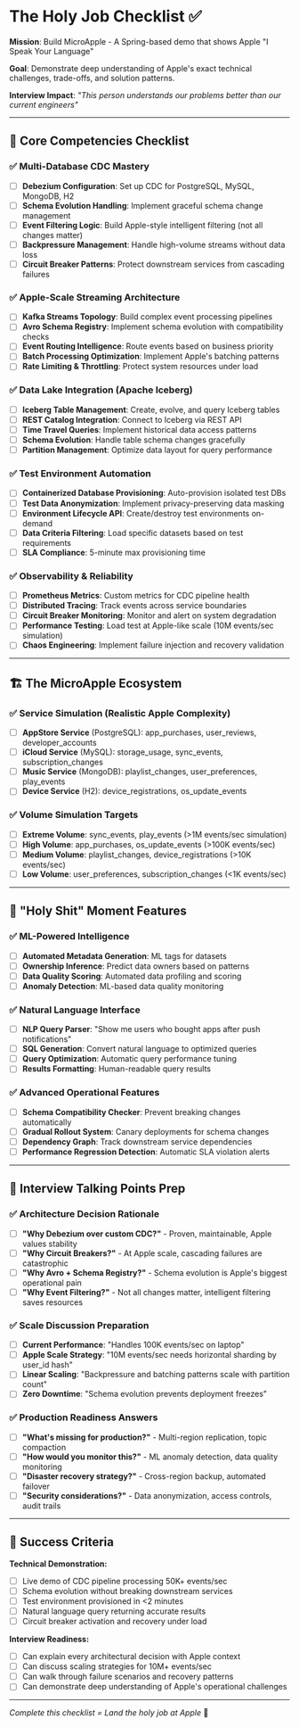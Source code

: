 # The Holy Job Checklist ✅

**Mission**: Build MicroApple - A Spring-based demo that shows Apple "I Speak Your Language"

**Goal**: Demonstrate deep understanding of Apple's exact technical challenges, trade-offs, and solution patterns.

**Interview Impact**: *"This person understands our problems better than our current engineers"*

---

## 🎯 Core Competencies Checklist

### ✅ Multi-Database CDC Mastery
- [ ] **Debezium Configuration**: Set up CDC for PostgreSQL, MySQL, MongoDB, H2
- [ ] **Schema Evolution Handling**: Implement graceful schema change management
- [ ] **Event Filtering Logic**: Build Apple-style intelligent filtering (not all changes matter)
- [ ] **Backpressure Management**: Handle high-volume streams without data loss
- [ ] **Circuit Breaker Patterns**: Protect downstream services from cascading failures

### ✅ Apple-Scale Streaming Architecture  
- [ ] **Kafka Streams Topology**: Build complex event processing pipelines
- [ ] **Avro Schema Registry**: Implement schema evolution with compatibility checks
- [ ] **Event Routing Intelligence**: Route events based on business priority
- [ ] **Batch Processing Optimization**: Implement Apple's batching patterns
- [ ] **Rate Limiting & Throttling**: Protect system resources under load

### ✅ Data Lake Integration (Apache Iceberg)
- [ ] **Iceberg Table Management**: Create, evolve, and query Iceberg tables
- [ ] **REST Catalog Integration**: Connect to Iceberg via REST API
- [ ] **Time Travel Queries**: Implement historical data access patterns
- [ ] **Schema Evolution**: Handle table schema changes gracefully
- [ ] **Partition Management**: Optimize data layout for query performance

### ✅ Test Environment Automation
- [ ] **Containerized Database Provisioning**: Auto-provision isolated test DBs
- [ ] **Test Data Anonymization**: Implement privacy-preserving data masking
- [ ] **Environment Lifecycle API**: Create/destroy test environments on-demand
- [ ] **Data Criteria Filtering**: Load specific datasets based on test requirements
- [ ] **SLA Compliance**: 5-minute max provisioning time

### ✅ Observability & Reliability
- [ ] **Prometheus Metrics**: Custom metrics for CDC pipeline health
- [ ] **Distributed Tracing**: Track events across service boundaries  
- [ ] **Circuit Breaker Monitoring**: Monitor and alert on system degradation
- [ ] **Performance Testing**: Load test at Apple-like scale (10M events/sec simulation)
- [ ] **Chaos Engineering**: Implement failure injection and recovery validation

---

## 🏗️ The MicroApple Ecosystem

### ✅ Service Simulation (Realistic Apple Complexity)
- [ ] **AppStore Service** (PostgreSQL): app_purchases, user_reviews, developer_accounts
- [ ] **iCloud Service** (MySQL): storage_usage, sync_events, subscription_changes  
- [ ] **Music Service** (MongoDB): playlist_changes, user_preferences, play_events
- [ ] **Device Service** (H2): device_registrations, os_update_events

### ✅ Volume Simulation Targets
- [ ] **Extreme Volume**: sync_events, play_events (>1M events/sec simulation)
- [ ] **High Volume**: app_purchases, os_update_events (>100K events/sec)
- [ ] **Medium Volume**: playlist_changes, device_registrations (>10K events/sec)
- [ ] **Low Volume**: user_preferences, subscription_changes (<1K events/sec)

---

## 🚀 "Holy Shit" Moment Features

### ✅ ML-Powered Intelligence
- [ ] **Automated Metadata Generation**: ML tags for datasets
- [ ] **Ownership Inference**: Predict data owners based on patterns
- [ ] **Data Quality Scoring**: Automated data profiling and scoring
- [ ] **Anomaly Detection**: ML-based data quality monitoring

### ✅ Natural Language Interface  
- [ ] **NLP Query Parser**: "Show me users who bought apps after push notifications"
- [ ] **SQL Generation**: Convert natural language to optimized queries
- [ ] **Query Optimization**: Automatic query performance tuning
- [ ] **Results Formatting**: Human-readable query results

### ✅ Advanced Operational Features
- [ ] **Schema Compatibility Checker**: Prevent breaking changes automatically
- [ ] **Gradual Rollout System**: Canary deployments for schema changes
- [ ] **Dependency Graph**: Track downstream service dependencies
- [ ] **Performance Regression Detection**: Automatic SLA violation alerts

---

## 💪 Interview Talking Points Prep

### ✅ Architecture Decision Rationale
- [ ] **"Why Debezium over custom CDC?"** - Proven, maintainable, Apple values stability
- [ ] **"Why Circuit Breakers?"** - At Apple scale, cascading failures are catastrophic  
- [ ] **"Why Avro + Schema Registry?"** - Schema evolution is Apple's biggest operational pain
- [ ] **"Why Event Filtering?"** - Not all changes matter, intelligent filtering saves resources

### ✅ Scale Discussion Preparation
- [ ] **Current Performance**: "Handles 100K events/sec on laptop"
- [ ] **Apple Scale Strategy**: "10M events/sec needs horizontal sharding by user_id hash"
- [ ] **Linear Scaling**: "Backpressure and batching patterns scale with partition count"
- [ ] **Zero Downtime**: "Schema evolution prevents deployment freezes"

### ✅ Production Readiness Answers
- [ ] **"What's missing for production?"** - Multi-region replication, topic compaction
- [ ] **"How would you monitor this?"** - ML anomaly detection, data quality monitoring
- [ ] **"Disaster recovery strategy?"** - Cross-region backup, automated failover
- [ ] **"Security considerations?"** - Data anonymization, access controls, audit trails

---

## 🎯 Success Criteria

**Technical Demonstration:**
- [ ] Live demo of CDC pipeline processing 50K+ events/sec
- [ ] Schema evolution without breaking downstream services
- [ ] Test environment provisioned in <2 minutes
- [ ] Natural language query returning accurate results
- [ ] Circuit breaker activation and recovery under load

**Interview Readiness:**
- [ ] Can explain every architectural decision with Apple context
- [ ] Can discuss scaling strategies for 10M+ events/sec  
- [ ] Can walk through failure scenarios and recovery patterns
- [ ] Can demonstrate deep understanding of Apple's operational challenges

---

*Complete this checklist = Land the holy job at Apple* 🍎 